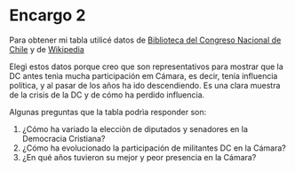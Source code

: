 # Encargo 2


Para obtener mi tabla utilicé datos de [Biblioteca del Congreso Nacional de Chile](https://www.bcn.cl/historiapolitica/partidos_politicos/wiki/Partido_Dem%C3%B3crata_Cristiano) y de [Wikipedia](https://es.wikipedia.org/wiki/Partido_Dem%C3%B3crata_Cristiano_(Chile))

Elegì estos datos porque creo que son representativos para mostrar que la DC antes tenìa mucha participación em Cámara, es decir, tenía influencia política, y al pasar de los años ha ido descendiendo. Es una clara muestra de la crisis de la DC y de cómo ha perdido influencia.

Algunas preguntas que la tabla podrìa responder son:
1. ¿Cómo ha variado la elecciòn de diputados y senadores en la Democracia Cristiana?
1. ¿Cómo ha evolucionado la participación de militantes DC en la Cámara?
1. ¿En qué años tuvieron su mejor y peor presencia en la Cámara?

